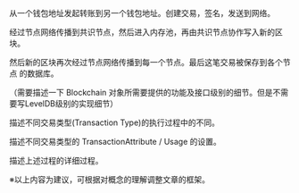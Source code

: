 
从一个钱包地址发起转账到另一个钱包地址。创建交易，签名，发送到网络。

经过节点网络传播到共识节点，然后进入内存池，再由共识节点协作写入新的区块。

然后新的区块再次经过节点网络传播到每一个节点。最后这笔交易被保存到各个节点
的数据库。

（需要描述一下 Blockchain 对象所需要提供的功能及接口级别的细节。但是不需要写LevelDB级别的实现细节）

描述不同交易类型(Transaction Type)的执行过程中的不同。

描述不同交易类型的 TransactionAttribute / Usage 的设置。

描述上述过程的详细过程。

※以上内容为建议，可根据对概念的理解调整文章的框架。